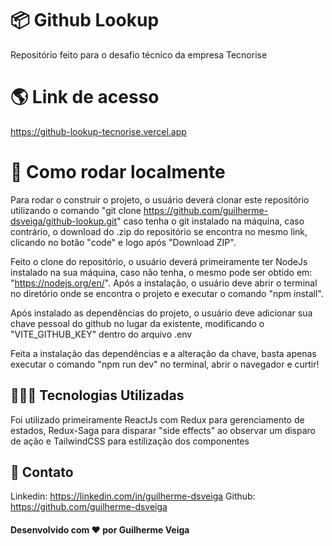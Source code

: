 # 📦 Github Lookup

Repositório feito para o desafio técnico da empresa Tecnorise

# 🌎 Link de acesso

https://github-lookup-tecnorise.vercel.app

# 📌 Como rodar localmente

Para rodar o construir o projeto, o usuário deverá clonar este repositório utilizando o comando "git clone https://github.com/guilherme-dsveiga/github-lookup.git" caso tenha o git instalado na máquina, caso contrário, o download do .zip do repositório se encontra no mesmo link, clicando no botão "code" e logo após "Download ZIP".

Feito o clone do repositório, o usuário deverá primeiramente ter NodeJs instalado na sua máquina, caso não tenha, o mesmo pode ser obtido em: "https://nodejs.org/en/". Após a instalação, o usuário deve abrir o terminal no diretório onde se encontra o projeto e executar o comando "npm install".

Após instalado as dependências do projeto, o usuário deve adicionar sua chave pessoal do github no lugar da existente, modificando o "VITE_GITHUB_KEY" dentro do arquivo .env

Feita a instalação das dependências e a alteração da chave, basta apenas executar o comando "npm run dev" no terminal, abrir o navegador e curtir!

## 👨🏻‍💻 Tecnologias Utilizadas

Foi utilizado primeiramente ReactJs com Redux para gerenciamento de estados, Redux-Saga para disparar "side effects" ao observar um disparo de ação e TailwindCSS para estilização dos componentes

## 📩 Contato

Linkedin: https://linkedin.com/in/guilherme-dsveiga
Github: https://github.com/guilherme-dsveiga

#### Desenvolvido com ❤️ por Guilherme Veiga
